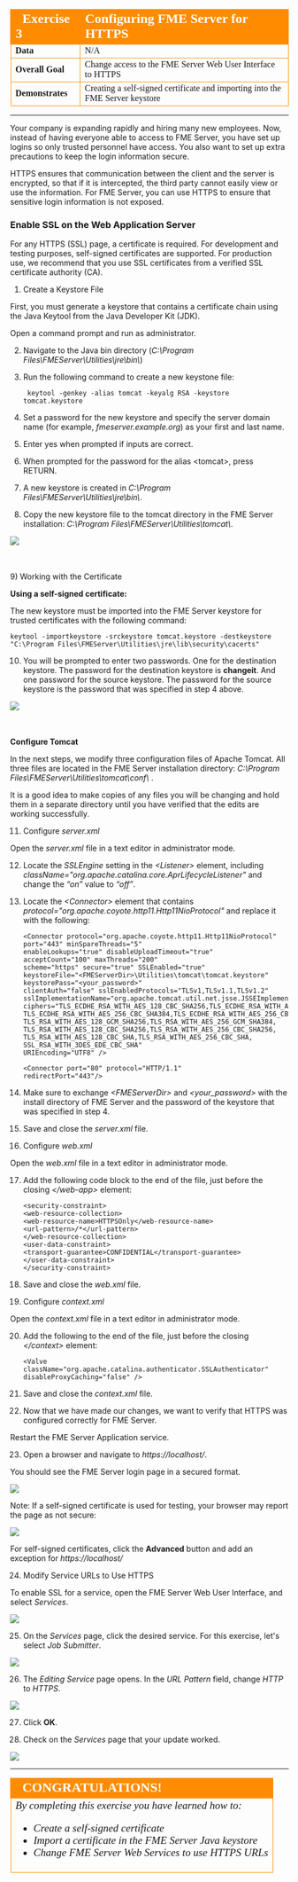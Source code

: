 <!--Exercise Section-->

<table style="border-spacing: 0px;border-collapse: collapse;font-family:serif">
<tr>
<td width=25% style="vertical-align:middle;background-color:darkorange;border: 2px solid darkorange">
<i class="fa fa-cogs fa-lg fa-pull-left fa-fw" style="color:white;padding-right: 12px;vertical-align:text-top"></i>
<span style="color:white;font-size:x-large;font-weight: bold">Exercise 3</span>
</td>
<td style="border: 2px solid darkorange;background-color:darkorange;color:white">
<span style="color:white;font-size:x-large;font-weight: bold">Configuring FME Server for HTTPS</span>
</td>
</tr>

<tr>
<td style="border: 1px solid darkorange; font-weight: bold">Data</td>
<td style="border: 1px solid darkorange">N/A</td>
</tr>

<tr>
<td style="border: 1px solid darkorange; font-weight: bold">Overall Goal</td>
<td style="border: 1px solid darkorange">Change access to the FME Server Web User Interface to HTTPS</td>
</tr>

<tr>
<td style="border: 1px solid darkorange; font-weight: bold">Demonstrates</td>
<td style="border: 1px solid darkorange">Creating a self-signed certificate and importing into the FME Server keystore</td>
</tr>

</table>

---

Your company is expanding rapidly and hiring many new employees. Now, instead of having everyone able to access to FME Server, you have set up logins so only trusted personnel have access. You also want to set up extra precautions to keep the login information secure.

HTTPS ensures that communication between the client and the server is encrypted, so that if it is intercepted, the third party cannot easily view or use the information. For FME Server, you can use HTTPS to ensure that sensitive login information is not exposed.


### Enable SSL on the Web Application Server ###

For any HTTPS (SSL) page, a certificate is required. For development and testing purposes, self-signed certificates are supported. For production use, we recommend that you use SSL certificates from a verified SSL certificate authority (CA).

1) Create a Keystore File 

First, you must generate a keystore that contains a certificate chain using the Java Keytool from the Java Developer Kit (JDK).

Open a command prompt and run as administrator.

2) Navigate to the Java bin directory (*C:\Program Files\FMEServer\Utilities\jre\bin\\*)

3) Run the following command to create a new keystone file:

		keytool -genkey -alias tomcat -keyalg RSA -keystore tomcat.keystore
 
4) Set a password for the new keystore and specify the server domain name (for example, *fmeserver.example.org*) as your first and last name.

5) Enter yes when prompted if inputs are correct.

6) When prompted for the password for the alias &lt;tomcat&gt;, press RETURN.

7) A new keystore is created in *C:\Program Files\FMEServer\Utilities\jre\bin\\*.

8) Copy the new keystore file to the tomcat directory in the FME Server installation: *C:\Program Files\FMEServer\Utilities\tomcat\\*.

![](./Images/3.404.ConfigureForHTTPS_createKeytool.png)

<br><br>
9) Working with the Certificate 

**Using a self-signed certificate:**

The new keystore must be imported into the FME Server keystore for trusted certificates with the following command:

	keytool -importkeystore -srckeystore tomcat.keystore -destkeystore "C:\Program Files\FMEServer\Utilities\jre\lib\security\cacerts"

10) You will be prompted to enter two passwords. One for the destination keystore. The password for the destination keystore is **changeit**. And one password for the source keystore. The password for the source keystore is the password that was specified in step 4 above.

![](./Images/3.405.ConfigureForHTTPS_selfSignedCertificate.png)

<br><br>
**Configure Tomcat** 

In the next steps, we modify three configuration files of Apache Tomcat. All three files are located in the FME Server installation directory: *C:\Program Files\FMEServer\Utilities\tomcat\conf\\* .

It is a good idea to make copies of any files you will be changing and hold them in a separate directory until you have verified that the edits are working successfully.

11) Configure *server.xml*

Open the *server.xml* file in a text editor in administrator mode.

12) Locate the *SSLEngine* setting in the *&lt;Listener&gt;* element, including *className="org.apache.catalina.core.AprLifecycleListener"* and change the *“on”* value to *“off”*.

13) Locate the *&lt;Connector&gt;* element that contains *protocol="org.apache.coyote.http11.Http11NioProtocol"* and replace it with the following:

		<Connector protocol="org.apache.coyote.http11.Http11NioProtocol"
		port="443" minSpareThreads="5"
		enableLookups="true" disableUploadTimeout="true"
		acceptCount="100" maxThreads="200"
		scheme="https" secure="true" SSLEnabled="true"
		keystoreFile="<FMEServerDir>\Utilities\tomcat\tomcat.keystore"
		keystorePass="<your_password>"
		clientAuth="false" sslEnabledProtocols="TLSv1,TLSv1.1,TLSv1.2"
		sslImplementationName="org.apache.tomcat.util.net.jsse.JSSEImplementation"
		ciphers="TLS_ECDHE_RSA_WITH_AES_128_CBC_SHA256,TLS_ECDHE_RSA_WITH_AES_128_CBC_SHA,
		TLS_ECDHE_RSA_WITH_AES_256_CBC_SHA384,TLS_ECDHE_RSA_WITH_AES_256_CBC_SHA,
		TLS_RSA_WITH_AES_128_GCM_SHA256,TLS_RSA_WITH_AES_256_GCM_SHA384,
		TLS_RSA_WITH_AES_128_CBC_SHA256,TLS_RSA_WITH_AES_256_CBC_SHA256,
		TLS_RSA_WITH_AES_128_CBC_SHA,TLS_RSA_WITH_AES_256_CBC_SHA,
		SSL_RSA_WITH_3DES_EDE_CBC_SHA"
		URIEncoding="UTF8" />
 
		<Connector port="80" protocol="HTTP/1.1"
		redirectPort="443"/>
		
14) Make sure to exchange *&lt;FMEServerDir&gt;* and *&lt;your_password&gt;* with the install directory of FME Server and the password of the keystore that was specified in step 4.

15) Save and close the *server.xml* file.

16) Configure *web.xml*

Open the *web.xml* file in a text editor in administrator mode.

17) Add the following code block to the end of the file, just before the closing *&lt;/web-app&gt;* element:

		<security-constraint>
		<web-resource-collection>
		<web-resource-name>HTTPSOnly</web-resource-name>
		<url-pattern>/*</url-pattern>
		</web-resource-collection>
		<user-data-constraint>
		<transport-guarantee>CONFIDENTIAL</transport-guarantee>
		</user-data-constraint>
		</security-constraint>

18) Save and close the *web.xml* file.

19) Configure *context.xml*

Open the *context.xml* file in a text editor in administrator mode.

20) Add the following to the end of the file, just before the closing *&lt;/context&gt;* element:

		<Valve className="org.apache.catalina.authenticator.SSLAuthenticator"
		disableProxyCaching="false" />

21) Save and close the *context.xml* file.

22) Now that we have made our changes, we want to verify that HTTPS was configured correctly for FME Server.

Restart the FME Server Application service.

23) Open a browser and navigate to *https://localhost/*. 

You should see the FME Server login page in a secured format.

![](./Images/3.406.verifyConfiguration.png)

Note: If a self-signed certificate is used for testing, your browser may report the page as not secure:

![](./Images/3.411.ConnectionNotSecure_Warning.png)

For self-signed certificates, click the **Advanced** button and add an exception for *https://localhost/*

24) Modify Service URLs to Use HTTPS 

To enable SSL for a service, open the FME Server Web User Interface, and select *Services*. 

![](./Images/3.407.ServicesButton.png)

25) On the *Services* page, click the desired service. For this exercise, let's select *Job Submitter*.

![](./Images/3.408.selectService.png)

26) The *Editing Service* page opens. In the *URL Pattern* field, change *HTTP* to *HTTPS*.

![](./Images/3.409.httpTOhttps.png)

27) Click **OK**.

28) Check on the *Services* page that your update worked.

![](./Images/3.410.checkItWorked.png)

---

<!--Exercise Congratulations Section--> 

<table style="border-spacing: 0px">
<tr>
<td style="vertical-align:middle;background-color:darkorange;border: 2px solid darkorange">
<i class="fa fa-thumbs-o-up fa-lg fa-pull-left fa-fw" style="color:white;padding-right: 12px;vertical-align:text-top"></i>
<span style="color:white;font-size:x-large;font-weight: bold;font-family:serif">CONGRATULATIONS!</span>
</td>
</tr>

<tr>
<td style="border: 1px solid darkorange">
<span style="font-family:serif; font-style:italic; font-size:larger">
By completing this exercise you have learned how to:
<br>
<ul><li>Create a self-signed certificate</li>
<li>Import a certificate in the FME Server Java keystore</li>
<li>Change FME Server Web Services to use HTTPS URLs</li></ul>
</span>
</td>
</tr>
</table>
